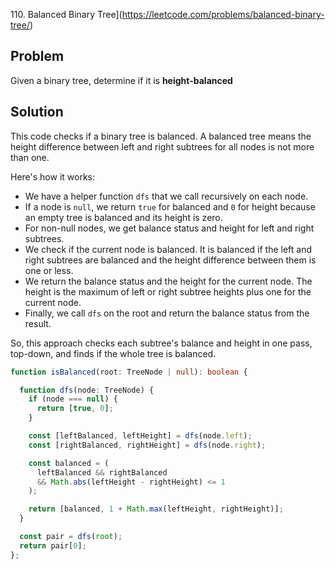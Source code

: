 110. Balanced Binary Tree](https://leetcode.com/problems/balanced-binary-tree/)

## Problem

Given a binary tree, determine if it is **height-balanced**

## Solution

This code checks if a binary tree is balanced. A balanced tree means the height difference between left and right subtrees for all nodes is not more than one.

Here's how it works:

- We have a helper function `dfs` that we call recursively on each node.
- If a node is `null`, we return `true` for balanced and `0` for height because an empty tree is balanced and its height is zero.
- For non-null nodes, we get balance status and height for left and right subtrees.
- We check if the current node is balanced. It is balanced if the left and right subtrees are balanced and the height difference between them is one or less.
- We return the balance status and the height for the current node. The height is the maximum of left or right subtree heights plus one for the current node.
- Finally, we call `dfs` on the root and return the balance status from the result.

So, this approach checks each subtree's balance and height in one pass, top-down, and finds if the whole tree is balanced.

```typescript
function isBalanced(root: TreeNode | null): boolean {

  function dfs(node: TreeNode) {
    if (node === null) {
      return [true, 0];
    }

    const [leftBalanced, leftHeight] = dfs(node.left);
    const [rightBalanced, rightHeight] = dfs(node.right);

    const balanced = (
      leftBalanced && rightBalanced
      && Math.abs(leftHeight - rightHeight) <= 1
    );

    return [balanced, 1 + Math.max(leftHeight, rightHeight)];
  }

  const pair = dfs(root);
  return pair[0];
};
```

